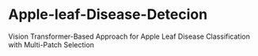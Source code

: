 # Apple-leaf-Disease-Detecion
Vision Transformer-Based Approach for Apple Leaf Disease Classification with Multi-Patch Selection
